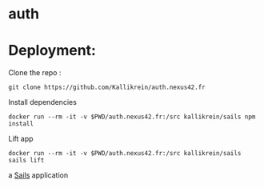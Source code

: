 # auth

# Deployment:
Clone the repo :

```git clone https://github.com/Kallikrein/auth.nexus42.fr```

Install dependencies

```docker run --rm -it -v $PWD/auth.nexus42.fr:/src kallikrein/sails npm install```

Lift app

```docker run --rm -it -v $PWD/auth.nexus42.fr:/src kallikrein/sails sails lift```

a [Sails](http://sailsjs.org) application

